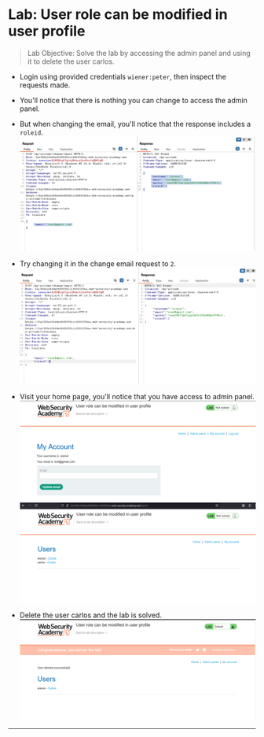 # Lab: User role can be modified in user profile

> Lab Objective: Solve the lab by accessing the admin panel and using it to delete the user carlos.

- Login using provided credentials `wiener:peter`, then inspect the requests made.

- You'll notice that there is nothing you can change to access the admin panel.

- But when changing the email, you'll notice that the response includes a `roleid`.
  ![1st screenshot](./attachments/1.png)

- Try changing it in the change email request to `2`.
  ![2nd screenshot](./attachments/2.png)

- Visit your home page, you'll notice that you have access to admin panel.
  ![3rd screenshot](./attachments/3.png)
  ![4th screenshot](./attachments/4.png)

- Delete the user carlos and the lab is solved.
  ![5th screenshot](./attachments/5.png)

---
